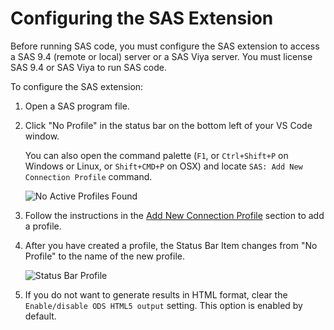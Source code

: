 # Configuring the SAS Extension

Before running SAS code, you must configure the SAS extension to access a SAS 9.4 (remote or local) server or a SAS Viya server. You must license SAS 9.4 or SAS Viya to run SAS code.

To configure the SAS extension:

1. Open a SAS program file.

2. Click "No Profile" in the status bar on the bottom left of your VS Code window.

   You can also open the command palette (`F1`, or `Ctrl+Shift+P` on Windows or Linux, or `Shift+CMD+P` on OSX) and locate `SAS: Add New Connection Profile` command.

   ![No Active Profiles Found](/images/NoActiveProfilesStatusBar.png)

3. Follow the instructions in the [Add New Connection Profile](./Profiles/index.md#add-new-connection-profile) section to add a profile.

4. After you have created a profile, the Status Bar Item changes from "No Profile" to the name of the new profile.

   ![Status Bar Profile](/images/StatusBarProfileItem.png)

5. If you do not want to generate results in HTML format, clear the `Enable/disable ODS HTML5 output` setting. This option is enabled by default.
